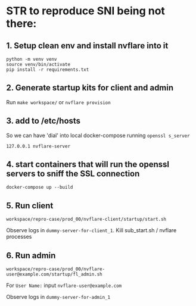# STR to reproduce SNI being not there:

## 1. Setup clean env and install nvflare into it

```
python -m venv venv
source venv/bin/activate
pip install -r requirements.txt
```

## 2. Generate startup kits for client and admin

Run `make workspace/` or `nvflare provision`


## 3. add to /etc/hosts

So we can have 'dial' into local docker-compose running `openssl s_server`

```
127.0.0.1 nvflare-server 
```

## 4. start containers that will run the openssl servers to sniff the SSL connection

```
docker-compose up --build
```

## 5. Run client

```
workspace/repro-case/prod_00/nvflare-client/startup/start.sh
```

Observe logs in `dummy-server-for-client_1`. Kill sub_start.sh / nvflare processes

## 6. Run admin

```
workspace/repro-case/prod_00/nvflare-user@example.com/startup/fl_admin.sh
```

For `User Name:` input `nvflare-user@example.com` 

Observe logs in `dummy-server-for-admin_1`
